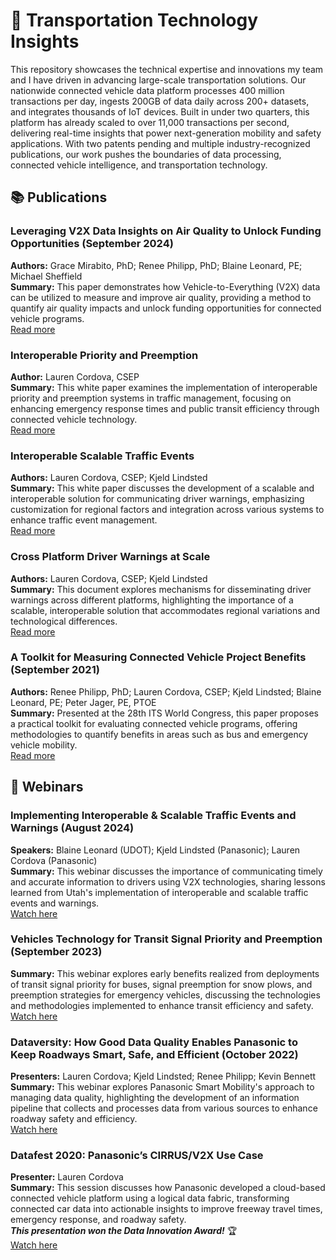 # 🚗 Transportation Technology Insights

This repository showcases the technical expertise and innovations my team and I have driven in advancing large-scale transportation solutions. Our nationwide connected vehicle data platform processes 400 million transactions per day, ingests 200GB of data daily across 200+ datasets, and integrates thousands of IoT devices. Built in under two quarters, this platform has already scaled to over 11,000 transactions per second, delivering real-time insights that power next-generation mobility and safety applications. With two patents pending and multiple industry-recognized publications, our work pushes the boundaries of data processing, connected vehicle intelligence, and transportation technology.

## 📚 Publications

### Leveraging V2X Data Insights on Air Quality to Unlock Funding Opportunities (September 2024)
**Authors:** Grace Mirabito, PhD; Renee Philipp, PhD; Blaine Leonard, PE; Michael Sheffield  
**Summary:** This paper demonstrates how Vehicle-to-Everything (V2X) data can be utilized to measure and improve air quality, providing a method to quantify air quality impacts and unlock funding opportunities for connected vehicle programs.  
[Read more](https://43645300.fs1.hubspotusercontent-na1.net/hubfs/43645300/SMO%20-%20Panasonic%20Smart%20Mobility/PDFs/V2X%20Insights%20on%20Air%20Quality%20to%20Unlock%20Funding_FINAL.pdf)

### Interoperable Priority and Preemption
**Author:** Lauren Cordova, CSEP  
**Summary:** This white paper examines the implementation of interoperable priority and preemption systems in traffic management, focusing on enhancing emergency response times and public transit efficiency through connected vehicle technology.  
[Read more](https://43645300.fs1.hubspotusercontent-na1.net/hubfs/43645300/SMO%20-%20Panasonic%20Smart%20Mobility/PDFs/Interoperable%20Priority%20and%20Preemption/Panasonic-Interoperable-Priority-and-Preemption_FINAL.pdf)

### Interoperable Scalable Traffic Events
**Authors:** Lauren Cordova, CSEP; Kjeld Lindsted  
**Summary:** This white paper discusses the development of a scalable and interoperable solution for communicating driver warnings, emphasizing customization for regional factors and integration across various systems to enhance traffic event management.  
[Read more](https://43645300.fs1.hubspotusercontent-na1.net/hubfs/43645300/SMO%20-%20Panasonic%20Smart%20Mobility/PDFs/Interoperable%20Scalable%20Traffic%20Events_FINAL.pdf)

### Cross Platform Driver Warnings at Scale
**Authors:** Lauren Cordova, CSEP; Kjeld Lindsted  
**Summary:** This document explores mechanisms for disseminating driver warnings across different platforms, highlighting the importance of a scalable, interoperable solution that accommodates regional variations and technological differences.  
[Read more](https://43645300.fs1.hubspotusercontent-na1.net/hubfs/43645300/SMO%20-%20Panasonic%20Smart%20Mobility/PDFs/Cross%20Platform%20Driver%20Warnings%20at%20Scale/Cross%20Platform%20Driver%20Warnings_FINAL.pdf)

### A Toolkit for Measuring Connected Vehicle Project Benefits (September 2021)
**Authors:** Renee Philipp, PhD; Lauren Cordova, CSEP; Kjeld Lindsted; Blaine Leonard, PE; Peter Jager, PE, PTOE  
**Summary:** Presented at the 28th ITS World Congress, this paper proposes a practical toolkit for evaluating connected vehicle programs, offering methodologies to quantify benefits in areas such as bus and emergency vehicle mobility.  
[Read more](https://43645300.fs1.hubspotusercontent-na1.net/hubfs/43645300/SMO%20-%20Panasonic%20Smart%20Mobility/PDFs/A%20Toolkit%20for%20Measuring%20Connected%20Vehicle%20Project%20Benefits_FINAL.pdf)

## 🎥 Webinars

### Implementing Interoperable & Scalable Traffic Events and Warnings (August 2024)
**Speakers:** Blaine Leonard (UDOT); Kjeld Lindsted (Panasonic); Lauren Cordova (Panasonic)  
**Summary:** This webinar discusses the importance of communicating timely and accurate information to drivers using V2X technologies, sharing lessons learned from Utah's implementation of interoperable and scalable traffic events and warnings.  
[Watch here](https://itsa.org/event/implementing-interoperable-scalable-traffic-events-and-warnings/)

### Vehicles Technology for Transit Signal Priority and Preemption (September 2023)
**Summary:** This webinar explores early benefits realized from deployments of transit signal priority for buses, signal preemption for snow plows, and preemption strategies for emergency vehicles, discussing the technologies and methodologies implemented to enhance transit efficiency and safety.  
[Watch here](https://youtu.be/gmpbPlay0G0)

### Dataversity: How Good Data Quality Enables Panasonic to Keep Roadways Smart, Safe, and Efficient (October 2022)
**Presenters:** Lauren Cordova; Kjeld Lindsted; Renee Philipp; Kevin Bennett  
**Summary:** This webinar explores Panasonic Smart Mobility's approach to managing data quality, highlighting the development of an information pipeline that collects and processes data from various sources to enhance roadway safety and efficiency.  
[Watch here](https://www.dataversity.net/webinar-how-good-data-quality-enables-panasonic-to-keep-roadways-smart-safe-and-efficient/)

### Datafest 2020: Panasonic’s CIRRUS/V2X Use Case​
**Presenter:** Lauren Cordova  
**Summary:** This session discusses how Panasonic developed a cloud-based connected vehicle platform using a logical data fabric, transforming connected car data into actionable insights to improve freeway travel times, emergency response, and roadway safety.  
***This presentation won the Data Innovation Award!*** 🏆  
[Watch here](https://www.denododatafest.com/session/denodo-data-innovation-award-customer-use-case-competition-7)
